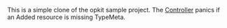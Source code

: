 This is a simple clone of the opkit sample project.
The [Controller](./controller.go) panics if an Added resource is missing TypeMeta.

